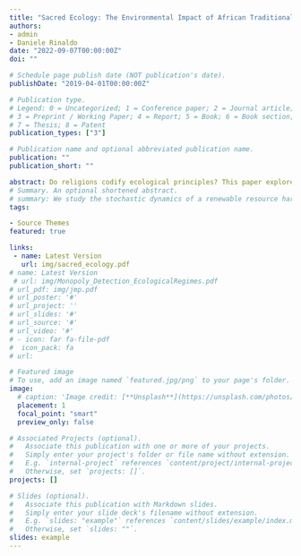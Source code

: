 ```yaml
---
title: "Sacred Ecology: The Environmental Impact of African Traditional Religions"
authors:
- admin
- Daniele Rinaldo
date: "2022-09-07T00:00:00Z"
doi: ""

# Schedule page publish date (NOT publication's date).
publishDate: "2019-04-01T00:00:00Z"

# Publication type.
# Legend: 0 = Uncategorized; 1 = Conference paper; 2 = Journal article;
# 3 = Preprint / Working Paper; 4 = Report; 5 = Book; 6 = Book section;
# 7 = Thesis; 8 = Patent
publication_types: ["3"]

# Publication name and optional abbreviated publication name.
publication: ""
publication_short: ""

abstract: Do religions codify ecological principles? This paper explores theoretically and empirically the role religious beliefs play in shaping environmental interactions. We study African Traditional Religions (ATR) which place forests within a sacred sphere. I build a model of non-market interactions of the mean-field type where the actions of agents with heterogeneous religious beliefs continuously affect the spatial density of forest cover. The equilibrium extraction policy shows how individual beliefs and their distribution among the population can be a key driver of forest conservation. The model also characterizes the role of resource scarcity in both individual and population extraction decisions. We test the model predictions empirically relying on the unique case of Benin, where ATR adherence is freely reported. Using an instrumental variable strategy that exploits the variation in proximity to the Benin-Nigerian border, we find that a 1 standard deviation increase in ATR adherence has a 0.4 standard deviation positive impact on forest cover change. I study the impact of historically belonging to the ancient Kingdom of Dahomey, birthplace of the Vodun religion. Using the original boundaries as a spatial discontinuity, we find positive evidence of Dahomey affiliation on contemporary forest change. Lastly, we compare observed forest cover to counterfactual outcomes by simulating the absence of ATR beliefs across the population.
# Summary. An optional shortened abstract.
# summary: We study the stochastic dynamics of a renewable resource harvested by a monopolist where harvesting affects the resource’s potential to regenerate, resulting in sequential regime shifts. 
tags:

- Source Themes
featured: true

links: 
 - name: Latest Version
   url: img/sacred_ecology.pdf
# name: Latest Version
 # url: img/Monopoly_Detection_EcologicalRegimes.pdf
# url_pdf: img/jmp.pdf
# url_poster: '#'
# url_project: ''
# url_slides: '#'
# url_source: '#'
# url_video: '#'
# - icon: far fa-file-pdf
#  icon_pack: fa
# url: 

# Featured image
# To use, add an image named `featured.jpg/png` to your page's folder. 
image:
  # caption: 'Image credit: [**Unsplash**](https://unsplash.com/photos/s9CC2SKySJM)'
  placement: 1
  focal_point: "smart"
  preview_only: false

# Associated Projects (optional).
#   Associate this publication with one or more of your projects.
#   Simply enter your project's folder or file name without extension.
#   E.g. `internal-project` references `content/project/internal-project/index.md`.
#   Otherwise, set `projects: []`.
projects: []

# Slides (optional).
#   Associate this publication with Markdown slides.
#   Simply enter your slide deck's filename without extension.
#   E.g. `slides: "example"` references `content/slides/example/index.md`.
#   Otherwise, set `slides: ""`.
slides: example
---
```





